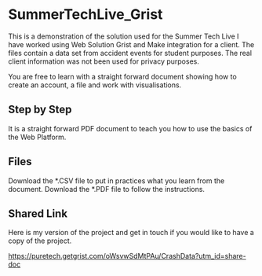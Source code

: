 # SummerTechLive_Grist
This is a demonstration of the solution used for the Summer Tech Live I have worked using Web Solution Grist and Make integration for a client.
The files contain a data set from accident events for student purposes. The real client information was not been used for privacy purposes.

You are free to learn with a straight forward document showing how to create an account, a file and work with visualisations.

## Step by Step
It is a straight forward PDF document to teach you how to use the basics of the Web Platform.

## Files
Download the *.CSV file to put in practices what you learn from the document.
Download the *.PDF file to follow the instructions.

## Shared Link
Here is my version of the project and get in touch if you would like to have a copy of the project.

https://puretech.getgrist.com/oWsvwSdMtPAu/CrashData?utm_id=share-doc

